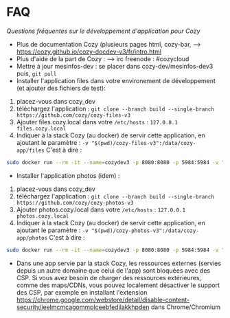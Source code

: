 # FAQ

_Questions fréquentes sur le développement d'application pour Cozy_

* Plus de documentation Cozy (plusieurs pages html, cozy-bar,  –>  https://cozy.github.io/cozy-docdev-v3/fr/intro.html
* Plus d'aide de la part de Cozy : –> irc freenode :  #cozycloud
* Mettre à jour mesinfos-dev : se placer dans cozy-dev/mesinfos-dev3 puis, `git pull`
* Installer l'application files dans votre environement de développement (et ajouter des fichiers de test):
 1. placez-vous dans cozy_dev
 2. téléchargez l'application : `git clone --branch build --single-branch https://github.com/cozy/cozy-files-v3`
 3. Ajouter files.cozy.local dans votre `/etc/hosts` : `127.0.0.1  files.cozy.local`
 4. Indiquer à la stack Cozy (au docker) de servir cette application, en ajoutant le paramètre : `-v "$(pwd)/cozy-files-v3":/data/cozy-app/files`
 C'est à dire :
```bash
sudo docker run --rm -it --name=cozydev3 -p 8080:8080 -p 5984:5984 -v "$(pwd)/docker_things/db":/usr/local/couchdb/data -v "$(pwd)/docker_things/storage":/data/cozy-storage -v "$(pwd)/mesinfos-dev3":/data/cozy-app/mesinfos-dev -v "$(pwd)/cozy-files-v3":/data/cozy-app/files -v "$(pwd)/hellomesinfos":/data/cozy-app/app  cozy/cozy-app-dev
```

* Installer l'application photos (idem) :
 1. placez-vous dans cozy_dev
 2. téléchargez l'application : `git clone --branch build --single-branch https://github.com/cozy/cozy-photos-v3`
 3. Ajouter photos.cozy.local dans votre `/etc/hosts` : `127.0.0.1  photos.cozy.local`
 4. Indiquer à la stack Cozy (au docker) de servir cette application, en ajoutant le paramètre : `-v "$(pwd)/cozy-photos-v3":/data/cozy-app/photos`
 C'est à dire :
  ```sh
  sudo docker run --rm -it --name=cozydev3 -p 8080:8080 -p 5984:5984 -v "$(pwd)/docker_things/db":/usr/local/couchdb/data -v "$(pwd)/docker_things/storage":/data/cozy-storage -v "$(pwd)/mesinfos-dev3":/data/cozy-app/mesinfos-dev -v "$(pwd)/cozy-files-v3":/data/cozy-app/files -v "$(pwd)/cozy-photos-v3":/data/cozy-app/photos -v "$(pwd)/hellomesinfos":/data/cozy-app/app  cozy/cozy-app-dev
  ```
* Dans une app servie par la stack Cozy, les ressources externes (servies depuis un autre domaine que celui de l'app) sont bloquées avec des CSP. Si vous avez besoin de charger des ressources extérieures, comme des maps/CDNs, vous pouvez localement désactiver le support des CSP, par exemple en installant l'extension https://chrome.google.com/webstore/detail/disable-content-security/ieelmcmcagommplceebfedjlakkhpden  dans Chrome/Chromium
